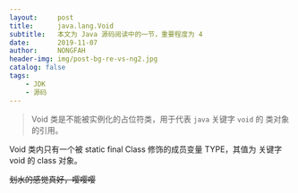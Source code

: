```yaml
---
layout:     post
title:      java.lang.Void
subtitle:   本文为 Java 源码阅读中的一节，重要程度为 4 
date:       2019-11-07
author:     NONGFAH
header-img: img/post-bg-re-vs-ng2.jpg
catalog: false
tags:
    - JDK
    - 源码
---
```


> Void 类是不能被实例化的占位符类，用于代表 `java` 关键字 `void` 的 类对象的引用。

Void 类内只有一个被  static final Class<Void> 修饰的成员变量 TYPE，其值为 关键字 void 的 class 对象。

~~划水的感觉真好，嘤嘤嘤~~
